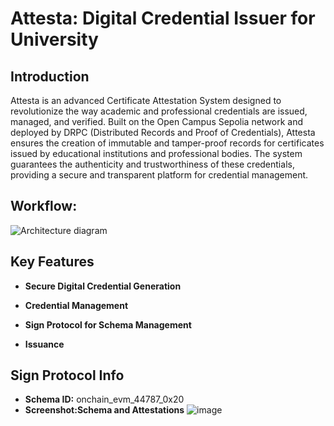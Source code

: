 # Attesta: Digital Credential Issuer for University


## Introduction
Attesta is an advanced Certificate Attestation System designed to revolutionize the way academic and professional credentials are issued, managed, and verified. Built on the Open Campus Sepolia network and deployed by DRPC (Distributed Records and Proof of Credentials), Attesta ensures the creation of immutable and tamper-proof records for certificates issued by educational institutions and professional bodies. The system guarantees the authenticity and trustworthiness of these credentials, providing a secure and transparent platform for credential management.

## Workflow:
![Architecture diagram](https://github.com/user-attachments/assets/7ead14ef-6b41-450d-8d9a-a4f4e525cf9d)


## Key Features

- **Secure Digital Credential Generation**
  
- **Credential Management**
  
- **Sign Protocol for Schema Management**
  
- **Issuance** 

## Sign Protocol Info
- **Schema ID:** onchain_evm_44787_0x20
- **Screenshot:Schema and Attestations** ![image](https://github.com/user-attachments/assets/db5ae55c-ab4a-40be-8b94-e6ff7f30ecc1)




